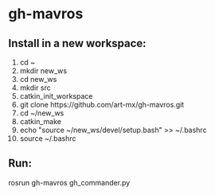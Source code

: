 # gh-mavros
<h2>Install in a new workspace: </h2>
<ol>
<li>cd ~</li>
<li>mkdir new_ws</li>
<li>cd new_ws</li>
<li>mkdir src</li>
<li>catkin_init_workspace</li>
<li>git clone https://github.com/art-mx/gh-mavros.git</li>
<li>cd ~/new_ws</li>
<li>catkin_make</li>
<li>echo "source ~/new_ws/devel/setup.bash" >> ~/.bashrc</li>
<li>source ~/.bashrc</li>
</ol>


<h2>Run:</h2>
rosrun gh-mavros gh_commander.py




